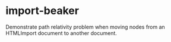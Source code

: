 import-beaker
=============

Demonstrate path relativity problem when moving nodes from an HTMLImport document to another document.
